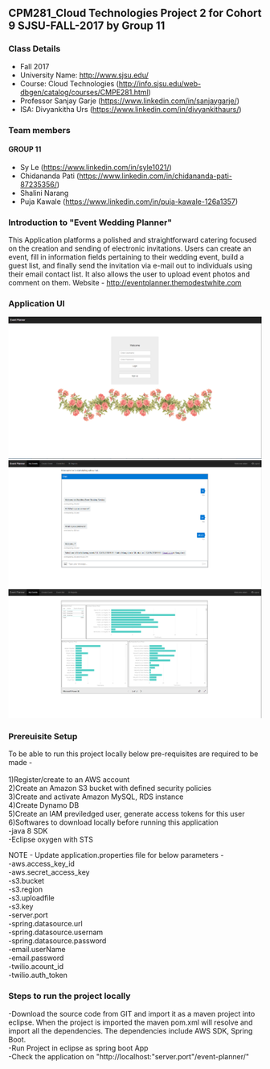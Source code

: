 ## CPM281_Cloud Technologies Project 2 for Cohort 9 SJSU-FALL-2017 by Group 11 

### Class Details
- Fall 2017
- University Name: http://www.sjsu.edu/
- Course: Cloud Technologies (http://info.sjsu.edu/web-dbgen/catalog/courses/CMPE281.html)
- Professor Sanjay Garje (https://www.linkedin.com/in/sanjaygarje/)
- ISA: Divyankitha Urs (https://www.linkedin.com/in/divyankithaurs/)

### Team members
#### GROUP 11
- Sy Le (https://www.linkedin.com/in/syle1021/)
- Chidananda Pati (https://www.linkedin.com/in/chidananda-pati-87235356/)
- Shalini Narang
- Puja Kawale (https://www.linkedin.com/in/puja-kawale-126a1357)

### Introduction to "Event Wedding Planner"
This Application platforms a polished and straightforward catering focused on the creation and sending of electronic invitations. Users can create an event, fill in information fields pertaining to their wedding event, build a guest list, and finally send the invitation via e-mail out to individuals using their email contact list. It also allows the user to upload event photos and comment on them.
Website - http://eventplanner.themodestwhite.com

### Application UI 
![Screenshot](welcome.png)
![Screenshot](chatbot.png)
![Screenshot](BIReport.png)

### Prereuisite Setup
To be able to run this project locally below pre-requisites are required to be made -</br></br>
1)Register/create to an AWS account</br>
2)Create an Amazon S3 bucket with defined security policies</br>
3)Create and activate Amazon MySQL, RDS instance</br>
4)Create Dynamo DB</br>
5)Create an IAM previledged user, generate access tokens for this user</br>
6)Softwares to download locally before running this application</br>
  -java 8 SDK</br>
  -Eclipse oxygen with STS</br>
  
NOTE - Update application.properties file for below parameters -</br>
-aws.access_key_id</br>
-aws.secret_access_key</br>
-s3.bucket</br>
-s3.region</br>
-s3.uploadfile</br>
-s3.key</br>
-server.port </br>
-spring.datasource.url</br>
-spring.datasource.usernam </br>
-spring.datasource.password</br>
-email.userName</br>
-email.password</br>
-twilio.acount_id</br>
-twilio.auth_token</br>

### Steps to run the project locally</br>
-Download the source code from GIT and import it as a maven project into eclipse. When the project is imported the maven pom.xml will resolve and import all the dependencies. The dependencies include AWS SDK, Spring Boot.</br>
-Run Project in eclipse as spring boot App</br>
-Check the application on "http://localhost:"server.port"/event-planner/"</br>

